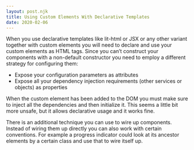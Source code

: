 ```yaml
---
layout: post.njk
title: Using Custom Elements With Declarative Templates
date: 2020-02-06
---
```


When you use declarative templates like lit-html or JSX or any other variant together with custom elements you will need to declare and use your custom elements as HTML tags. Since you can’t construct your components with a non-default constructor you need to employ a different strategy for configuring them:

* Expose your configuration parameters as attributes
* Expose all your dependency injection requirements (other services or objects) as properties

When the custom element has been added to the DOM you must make sure to inject all the dependencies and then initialize it. This seems a little bit more unsafe, but it allows declarative usage and it works fine.

There is an additional technique you can use to wire up components. Instead of wiring them up directly you can also work with certain conventions. For example a progress indicator could look at its ancestor elements by a certain class and use that to wire itself up. 

